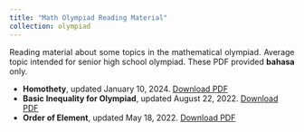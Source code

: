 ```yaml
---
title: "Math Olympiad Reading Material"
collection: olympiad
---
```


<p align="justify">Reading material about some topics in the mathematical olympiad. Average topic intended for senior high school olympiad. These PDF provided <b>bahasa</b> only.</p>

* <b>Homothety</b>, updated January 10, 2024. <a href='http://wildan-wicaksono.github.io/files/Homothety.pdf'>Download PDF</a>
* <b>Basic Inequality for Olympiad</b>, updated August 22, 2022. <a href='http://wildan-wicaksono.github.io/files/Ketaksamaan Dasar.pdf'>Download PDF</a>
* <b>Order of Element</b>, updated May 18, 2022. <a href='http://wildan-wicaksono.github.io/files/Order dari sebuah elemen.pdf'>Download PDF</a>

